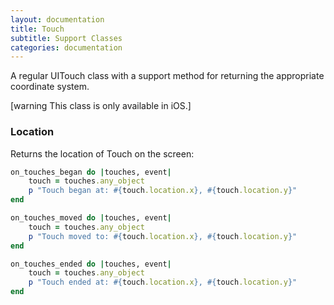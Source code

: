 ```yaml
---
layout: documentation
title: Touch
subtitle: Support Classes
categories: documentation
---
```


A regular UITouch class with a support method for returning the appropriate coordinate system.

[warning This class is only available in iOS.]

### Location
Returns the location of Touch on the screen:

```ruby
on_touches_began do |touches, event|
	touch = touches.any_object
	p "Touch began at: #{touch.location.x}, #{touch.location.y}"
end

on_touches_moved do |touches, event|
	touch = touches.any_object
	p "Touch moved to: #{touch.location.x}, #{touch.location.y}"
end

on_touches_ended do |touches, event|
	touch = touches.any_object
	p "Touch ended at: #{touch.location.x}, #{touch.location.y}"
end
```